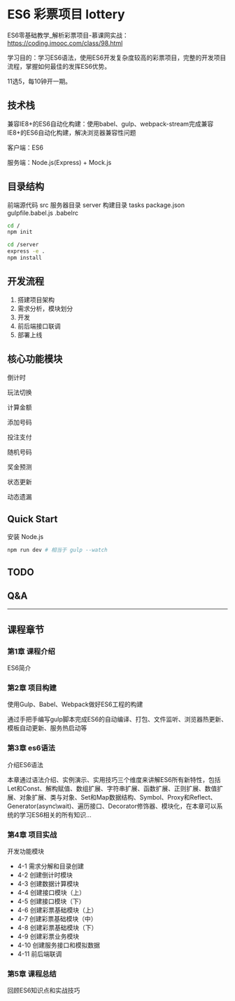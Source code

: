 # ES6 彩票项目 lottery

ES6零基础教学_解析彩票项目-慕课网实战：https://coding.imooc.com/class/98.html

学习目的：学习ES6语法，使用ES6开发复杂度较高的彩票项目，完整的开发项目流程，掌握如何最佳的发挥ES6优势。

11选5，每10钟开一期。

## 技术栈

兼容IE8+的ES6自动化构建：使用babel、gulp、webpack-stream完成兼容IE8+的ES6自动化构建，解决浏览器兼容性问题

客户端：ES6

服务端：Node.js(Express) + Mock.js

## 目录结构

前端源代码 src
服务器目录 server
构建目录 tasks
package.json
gulpfile.babel.js
.babelrc

```sh
cd /
npm init

cd /server
express -e .
npm install
```

## 开发流程

1. 搭建项目架构
2. 需求分析，模块划分
3. 开发
4. 前后端接口联调
5. 部署上线

## 核心功能模块

倒计时

玩法切换

计算金额

添加号码

投注支付

随机号码

奖金预测

状态更新

动态遗漏

## Quick Start

安装 Node.js

```sh
npm run dev # 相当于 gulp --watch
```

## TODO

## Q&A

---

## 课程章节

### 第1章 课程介绍

ES6简介

### 第2章 项目构建

使用Gulp、Babel、Webpack做好ES6工程的构建

通过手把手编写gulp脚本完成ES6的自动编译、打包、文件监听、浏览器热更新、模板自动更新、服务热启动等

### 第3章 es6语法

介绍ES6语法

本章通过语法介绍、实例演示、实用技巧三个维度来讲解ES6所有新特性，包括Let和Const、解构赋值、数组扩展、字符串扩展、函数扩展、正则扩展、数值扩展、对象扩展、类与对象、Set和Map数据结构、Symbol、Proxy和Reflect、Generator(async\wait)、遍历接口、Decorator修饰器、模块化，在本章可以系统的学习ES6相关的所有知识...

### 第4章 项目实战

开发功能模块

- 4-1 需求分解和目录创建
- 4-2 创建倒计时模块
- 4-3 创建数据计算模块
- 4-4 创建接口模块（上）
- 4-5 创建接口模块（下）
- 4-6 创建彩票基础模块（上）
- 4-7 创建彩票基础模块（中）
- 4-8 创建彩票基础模块（下）
- 4-9 创建彩票业务模块
- 4-10 创建服务接口和模拟数据
- 4-11 前后端联调

### 第5章 课程总结

回顾ES6知识点和实战技巧
